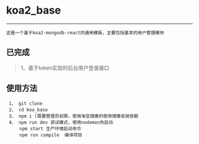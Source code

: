 # koa2_base
---
    这是一个基于koa2-mongodb-react的通用模板，主要包括基本的用户管理模块

## 已完成

> 1、基于token实现的后台用户登录接口

## 使用方法
```
 1、 git clone
 2、 cd koa_base
 3、 npm i (需要管理员权限，使用淘宝镜像的使用镜像安装依赖
 4、 npm run dev 调试模式，使用nodemon热启动
     npm start 生产环境启动命令
     npm run compile  编译项目
```
